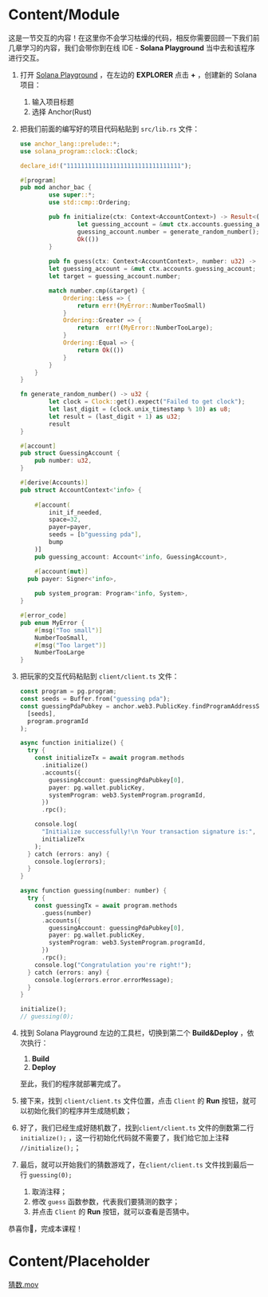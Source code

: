 # Content/Module

这是一节交互的内容！在这里你不会学习枯燥的代码，相反你需要回顾一下我们前几章学习的内容，我们会带你到在线 IDE - **Solana Playground** 当中去和该程序进行交互。

1. 打开 [Solana Playground](https://beta.solpg.io/) ，在左边的 **EXPLORER** 点击 **+** ，创建新的 Solana 项目：
    1. 输入项目标题
    2. 选择 Anchor(Rust)
2. 把我们前面的编写好的项目代码粘贴到 `src/lib.rs` 文件：
    
    ```rust
    use anchor_lang::prelude::*;
    use solana_program::clock::Clock;
    
    declare_id!("11111111111111111111111111111111");
    
    #[program]
    pub mod anchor_bac {
    		use super::*;
    		use std::cmp::Ordering;
    
    		pub fn initialize(ctx: Context<AccountContext>) -> Result<()> {
    				let guessing_account = &mut ctx.accounts.guessing_account;
    				guessing_account.number = generate_random_number();
    				Ok(())
    		}
    		
    		pub fn guess(ctx: Context<AccountContext>, number: u32) -> Result<()> {
            let guessing_account = &mut ctx.accounts.guessing_account;
            let target = guessing_account.number;
    
            match number.cmp(&target) {
                Ordering::Less => {
                    return err!(MyError::NumberTooSmall)
                }
                Ordering::Greater => {
                    return  err!(MyError::NumberTooLarge);
                }
                Ordering::Equal => {
                    return Ok(())
                }
            }
        }
    }
    
    fn generate_random_number() -> u32 {
    		let clock = Clock::get().expect("Failed to get clock");
    		let last_digit = (clock.unix_timestamp % 10) as u8;
    		let result = (last_digit + 1) as u32;
    		result
    }
    
    #[account]
    pub struct GuessingAccount {
    	pub number: u32,
    }
    
    #[derive(Accounts)]
    pub struct AccountContext<'info> {
    	
    	#[account(
            init_if_needed,
            space=32,
            payer=payer,
            seeds = [b"guessing pda"],
            bump
        )]
    	pub guessing_account: Account<'info, GuessingAccount>,
    
    	#[account(mut)]
      pub payer: Signer<'info>,
    	
    	pub system_program: Program<'info, System>,
    }
    
    #[error_code]
    pub enum MyError {
        #[msg("Too small")]
        NumberTooSmall,
        #[msg("Too larget")]
        NumberTooLarge
    }
    ```
    
3. 把玩家的交互代码粘贴到 `client/client.ts` 文件：
    
    ```rust
    const program = pg.program;
    const seeds = Buffer.from("guessing pda");
    const guessingPdaPubkey = anchor.web3.PublicKey.findProgramAddressSync(
      [seeds],
      program.programId
    );
    
    async function initialize() {
      try {
        const initializeTx = await program.methods
          .initialize()
          .accounts({
            guessingAccount: guessingPdaPubkey[0],
            payer: pg.wallet.publicKey,
            systemProgram: web3.SystemProgram.programId,
          })
          .rpc();
    
        console.log(
          "Initialize successfully!\n Your transaction signature is:",
          initializeTx
        );
      } catch (errors: any) {
        console.log(errors);
      }
    }
    
    async function guessing(number: number) {
      try {
        const guessingTx = await program.methods
          .guess(number)
          .accounts({
            guessingAccount: guessingPdaPubkey[0],
            payer: pg.wallet.publicKey,
            systemProgram: web3.SystemProgram.programId,
          })
          .rpc();
        console.log("Congratulation you're right!");
      } catch (errors: any) {
        console.log(errors.error.errorMessage);
      }
    }
    
    initialize();
    // guessing(0);
    ```
    
4. 找到 Solana Playground 左边的工具栏，切换到第二个 **Build&Deploy** ，依次执行：
    1. **Build**
    2. **Deploy**
    
    至此，我们的程序就部署完成了。
    
5. 接下来，找到  `client/client.ts` 文件位置，点击 `Client` 的 **Run** 按钮，就可以初始化我们的程序并生成随机数；
6. 好了，我们已经生成好随机数了，找到`client/client.ts` 文件的倒数第二行`initialize();` ，这一行初始化代码就不需要了，我们给它加上注释 `//initialize();`；
7. 最后，就可以开始我们的猜数游戏了，在`client/client.ts` 文件找到最后一行 `guessing(0);`
    1. 取消注释；
    2. 修改 `guess` 函数参数，代表我们要猜测的数字；
    3. 并点击 `Client` 的 **Run** 按钮，就可以查看是否猜中。

恭喜你🎉，完成本课程！

# Content/Placeholder

[猜数.mov](./video/%E7%8C%9C%E6%95%B0.mov)